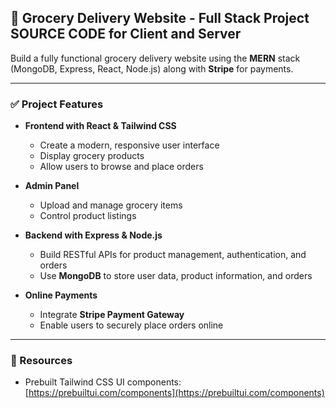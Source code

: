 ## 🚀 Grocery Delivery Website - Full Stack Project SOURCE CODE for Client and Server

Build a fully functional grocery delivery website using the **MERN** stack (MongoDB, Express, React, Node.js) along with **Stripe** for payments.

---

### ✅ Project Features

* **Frontend with React & Tailwind CSS**

  * Create a modern, responsive user interface
  * Display grocery products
  * Allow users to browse and place orders

* **Admin Panel**

  * Upload and manage grocery items
  * Control product listings

* **Backend with Express & Node.js**

  * Build RESTful APIs for product management, authentication, and orders
  * Use **MongoDB** to store user data, product information, and orders

* **Online Payments**

  * Integrate **Stripe Payment Gateway**
  * Enable users to securely place orders online

---

### 🎁  Resources

* Prebuilt Tailwind CSS UI components: [https://prebuiltui.com/components](https://prebuiltui.com/components)
